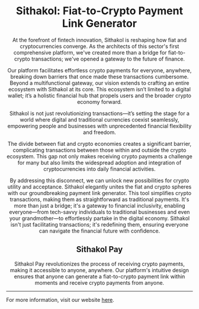 <h1 align="center">Sithakol: Fiat-to-Crypto Payment Link Generator</h1>

<p align="center">At the forefront of fintech innovation, Sithakol is reshaping how fiat and cryptocurrencies converge. As the architects of this sector's first comprehensive platform, we've created more than a bridge for fiat-to-crypto transactions; we've opened a gateway to the future of finance.</p>

<p align="center">Our platform facilitates effortless crypto payments for everyone, anywhere, breaking down barriers that once made these transactions cumbersome. Beyond a multifunctional gateway, our vision extends to crafting an entire ecosystem with Sithakol at its core. This ecosystem isn’t limited to a digital wallet; it’s a holistic financial hub that propels users and the broader crypto economy forward.</p>

<p align="center">Sithakol is not just revolutionizing transactions—it’s setting the stage for a world where digital and traditional currencies coexist seamlessly, empowering people and businesses with unprecedented financial flexibility and freedom.</p>

<p align="center">The divide between fiat and crypto economies creates a significant barrier, complicating transactions between those within and outside the crypto ecosystem. This gap not only makes receiving crypto payments a challenge for many but also limits the widespread adoption and integration of cryptocurrencies into daily financial activities.</p>

<p align="center">By addressing this disconnect, we can unlock new possibilities for crypto utility and acceptance. Sithakol elegantly unites the fiat and crypto spheres with our groundbreaking payment link generator. This tool simplifies crypto transactions, making them as straightforward as traditional payments. It's more than just a bridge; it's a gateway to financial inclusivity, enabling everyone—from tech-savvy individuals to traditional businesses and even your grandmother—to effortlessly partake in the digital economy. Sithakol isn't just facilitating transactions; it's redefining them, ensuring everyone can navigate the financial future with confidence.</p>

<h2 align="center">Sithakol Pay</h2>

<p align="center">Sithakol Pay revolutionizes the process of receiving crypto payments, making it accessible to anyone, anywhere. Our platform's intuitive design ensures that anyone can generate a fiat-to-crypto payment link within moments and receive crypto payments from anyone.</p>

---

<p>For more information, visit our website <a href="www.sithakol.com" target="_blank">here</a>.</p>
